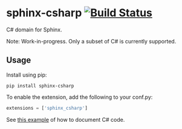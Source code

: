 sphinx-csharp [![Build Status](https://travis-ci.org/djungelorm/sphinx-csharp.svg?branch=master)](https://travis-ci.org/djungelorm/sphinx-csharp)
=============

C# domain for Sphinx.

Note: Work-in-progress. Only a subset of C# is currently supported.

Usage
-----

Install using pip:

```
pip install sphinx-csharp
```

To enable the extension, add the following to your conf.py:

```python
extensions = ['sphinx_csharp']
```

See [this example](https://raw.githubusercontent.com/djungelorm/sphinx-csharp/master/test/index.rst) of how to document C# code.
